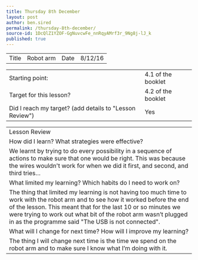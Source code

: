 ```yaml
---
title: Thursday 8th December
layout: post
author: ben.sired
permalink: /thursday-8th-december/
source-id: 1DcQlZ1YZOF-GgNuvcwFe_nnRqyAMrf3r_9Ng8j-lJ_k
published: true
---
```

<table>
  <tr>
    <td>Title</td>
    <td>Robot arm</td>
    <td>Date</td>
    <td>8/12/16</td>
  </tr>
</table>


<table>
  <tr>
    <td>Starting point:</td>
    <td>4.1 of the booklet</td>
  </tr>
  <tr>
    <td>Target for this lesson?</td>
    <td>4.2 of the booklet</td>
  </tr>
  <tr>
    <td>Did I reach my target? 
(add details to "Lesson Review")</td>
    <td>Yes</td>
  </tr>
</table>


<table>
  <tr>
    <td>Lesson Review</td>
  </tr>
  <tr>
    <td>How did I learn? What strategies were effective? </td>
  </tr>
  <tr>
    <td>We learnt by trying to do every possibility in a sequence of actions to make sure that one would be right. This was because the wires wouldn't work for when we did it first, and second, and third tries…

</td>
  </tr>
  <tr>
    <td>What limited my learning? Which habits do I need to work on? </td>
  </tr>
  <tr>
    <td>The thing that limited my learning is not having too much time to work with the robot arm and to see how it worked before the end of the lesson. This meant that for the last 10 or so minutes we were trying to work out what bit of the robot arm wasn’t plugged in as the programme said "The USB is not connected". </td>
  </tr>
  <tr>
    <td>What will I change for next time? How will I improve my learning?</td>
  </tr>
  <tr>
    <td>The thing I will change next time is the time we spend on the robot arm and to make sure I know what I’m doing with it.</td>
  </tr>
</table>


